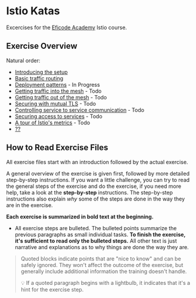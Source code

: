# Istio Katas

Excercises for the [Eficode Academy](https://www.eficode.com/academy) Istio course.

## Exercise Overview

Natural order:

- [Introducing the setup](setup-introduction.md)
- [Basic traffic routing](basic-traffic-routing.md)
- [Deployment patterns](deployment-patterns.md) - In Progress
- [Getting traffic into the mesh]()  - Todo
- [Getting traffic out of the mesh]()  - Todo
- [Securing with mutual TLS]()  - Todo
- [Controlling service to service communication]() - Todo
- [Securing access to services]()  - Todo
- [A tour of Istio's metrics]() - Todo
- [??]()

## How to Read Exercise Files

All exercise files start with an introduction
followed by the actual exercise.

A general overview of the exercise is given first,
followed by more detailed step-by-step
instructions. If you want a little challenge, you
can try to read the general steps of the
exercise and do the exercise, if you need more help, take a look at
the **step-by-step** instructions. The step-by-step instructions also explain _why_
some of the steps are done in the way they are in the exercise.

**Each exercise is summarized in bold text at the
beginning.**

- All exercise steps are bulleted. The bulleted
  points summarize the previous paragraphs as
  small individual tasks. **To finish the
  exercise, it's sufficient to read only the
  bulleted steps.** All other text is just
  narrative and explanations as to why things are
  done the way they are.

> Quoted blocks indicate points that are "nice to know" and
> can be safely ignored. They won't affect the
> outcome of the exercise, but generally include
> additional information the training doesn't
> handle.
>
> :bulb: If a quoted paragraph begins with a
> lightbulb, it indicates that it's a hint for the
> exercise step.
